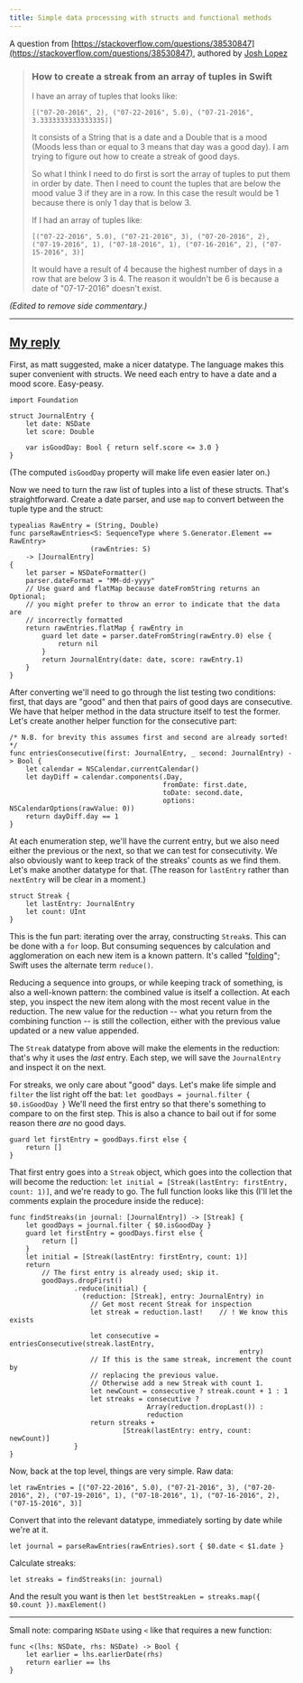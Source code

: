 ```yaml
---
title: Simple data processing with structs and functional methods
---
```


A question from [https://stackoverflow.com/questions/38530847](https://stackoverflow.com/questions/38530847), authored by [Josh Lopez](https://stackoverflow.com/users/4462954/josh-lopez)

> ### How to create a streak from an array of tuples in Swift
> 
> I have an array of tuples that looks like:
> 
>     [("07-20-2016", 2), ("07-22-2016", 5.0), ("07-21-2016", 3.3333333333333335)]
> 
> It consists of a String that is a date and a Double that is a mood (Moods less than or equal to 3 means that day was a good day).
> I am trying to figure out how to create a streak of good days.
> 
> So what I think I need to do first is sort the array of tuples to put them in order by date.
> Then I need to count the tuples that are below the mood value 3 if they are in a row. In this case the result would be 1 because there is only 1 day that is below 3.
> 
> If I had an array of tuples like:
> 
>     
>     [("07-22-2016", 5.0), ("07-21-2016", 3), ("07-20-2016", 2), ("07-19-2016", 1), ("07-18-2016", 1), ("07-16-2016", 2), ("07-15-2016", 3)]
> 
> It would have a result of 4 because the highest number of days in a row that are below 3 is 4. The reason it wouldn't be 6 is because a date of "07-17-2016" doesn't exist.

_(Edited to remove side commentary.)_
  
---

## [My reply](https://stackoverflow.com/a/38535661)

First, as matt suggested, make a nicer datatype. The language makes this super convenient with structs. We need each entry to have a date and a mood score. Easy-peasy.

    import Foundation

    struct JournalEntry {
        let date: NSDate
        let score: Double
    
        var isGoodDay: Bool { return self.score <= 3.0 }
    }

(The computed `isGoodDay` property will make life even easier later on.)

Now we need to turn the raw list of tuples into a list of these structs. That's straightforward. Create a date parser, and use `map` to convert between the tuple type and the struct:

    typealias RawEntry = (String, Double)
    func parseRawEntries<S: SequenceType where S.Generator.Element == RawEntry>
                        (rawEntries: S)
        -> [JournalEntry]
    {
        let parser = NSDateFormatter()
        parser.dateFormat = "MM-dd-yyyy"
        // Use guard and flatMap because dateFromString returns an Optional; 
        // you might prefer to throw an error to indicate that the data are 
        // incorrectly formatted
        return rawEntries.flatMap { rawEntry in
            guard let date = parser.dateFromString(rawEntry.0) else {
                return nil
            }
            return JournalEntry(date: date, score: rawEntry.1)
        }
    }

After converting we'll need to go through the list testing two conditions: first, that days are "good" and then that pairs of good days are consecutive. We have that helper method in the data structure itself to test the former. Let's create another helper function for the consecutive part:

    
    /* N.B. for brevity this assumes first and second are already sorted! */
    func entriesConsecutive(first: JournalEntry, _ second: JournalEntry) -> Bool {
        let calendar = NSCalendar.currentCalendar()
        let dayDiff = calendar.components(.Day,
                                          fromDate: first.date,
                                          toDate: second.date,
                                          options: NSCalendarOptions(rawValue: 0))
        return dayDiff.day == 1
    }

At each enumeration step, we'll have the current entry, but we also need either the previous or the next, so that we can test for consecutivity. We also obviously want to keep track of the streaks' counts as we find them. Let's make another datatype for that. (The reason for `lastEntry` rather than `nextEntry` will be clear in a moment.)

    struct Streak {
        let lastEntry: JournalEntry
        let count: UInt
    }

This is the fun part: iterating over the array, constructing `Streak`s. This can be done with a `for` loop. But consuming sequences by calculation and agglomeration on each new item is a known pattern. It's called "[folding][fold]"; Swift uses the alternate term `reduce()`.

Reducing a sequence into groups, or while keeping track of something, is also a well-known pattern: the combined value is itself a collection. At each step, you inspect the new item along with the most recent value in the reduction. The new value for the reduction -- what you return from the combining function -- is still the collection, either with the previous value updated or a new value appended.

The `Streak` datatype from above will make the elements in the reduction: that's why it uses the _last_ entry. Each step, we will save the `JournalEntry` and inspect it on the next.

For streaks, we only care about "good" days. Let's make life simple and `filter` the list right off the bat: `let goodDays = journal.filter { $0.isGoodDay }` We'll need the first entry so that there's something to compare to on the first step. This is also a chance to bail out if for some reason there _are_ no good days.

    guard let firstEntry = goodDays.first else {
        return []
    }
    
That first entry goes into a `Streak` object, which goes into the collection that will become the reduction: `let initial = [Streak(lastEntry: firstEntry, count: 1)]`, and we're ready to go. The full function looks like this (I'll let the comments explain the procedure inside the reduce):

    func findStreaks(in journal: [JournalEntry]) -> [Streak] {
        let goodDays = journal.filter { $0.isGoodDay }
        guard let firstEntry = goodDays.first else {
            return []
        }
        let initial = [Streak(lastEntry: firstEntry, count: 1)]
        return 
            // The first entry is already used; skip it.
            goodDays.dropFirst()
                    .reduce(initial) { 
                      (reduction: [Streak], entry: JournalEntry) in
                        // Get most recent Streak for inspection
                        let streak = reduction.last!    // ! We know this exists
                
                        let consecutive = entriesConsecutive(streak.lastEntry, 
                                                             entry)
                        // If this is the same streak, increment the count by
                        // replacing the previous value.
                        // Otherwise add a new Streak with count 1.
                        let newCount = consecutive ? streak.count + 1 : 1
                        let streaks = consecutive ? 
                                      Array(reduction.dropLast()) :
                                      reduction
                        return streaks + 
                                [Streak(lastEntry: entry, count: newCount)]
                    }
    }
    
Now, back at the top level, things are very simple. Raw data:

    let rawEntries = [("07-22-2016", 5.0), ("07-21-2016", 3), ("07-20-2016", 2), ("07-19-2016", 1), ("07-18-2016", 1), ("07-16-2016", 2), ("07-15-2016", 3)]
    
Convert that into the relevant datatype, immediately sorting by date while we're at it.

    let journal = parseRawEntries(rawEntries).sort { $0.date < $1.date }
    
Calculate streaks:

    let streaks = findStreaks(in: journal)

And the result you want is then `let bestStreakLen = streaks.map({ $0.count }).maxElement()`
    
---

Small note: comparing `NSDate` using `<` like that requires a new function:

    func <(lhs: NSDate, rhs: NSDate) -> Bool {
        let earlier = lhs.earlierDate(rhs)
        return earlier == lhs
    }
    
[fold]:https://en.wikipedia.org/wiki/Fold_(higher-order_function)
